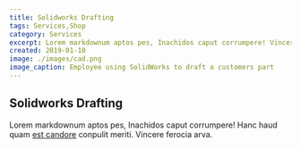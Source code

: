 ```yaml
---
title: Solidworks Drafting
tags: Services,Shop
category: Services
excerpt: Lorem markdownum aptos pes, Inachidos caput corrumpere! Vincere ferocia arva.
created: 2019-01-10
image: ./images/cad.png
image_caption: Employee using SolidWorks to draft a customers part
---
```


## Solidworks Drafting

Lorem markdownum aptos pes, Inachidos caput corrumpere! Hanc haud quam [est
candore](http://quisquis-in.io/ramossuperum) conpulit meriti. Vincere ferocia
arva.